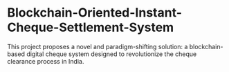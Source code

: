 # Blockchain-Oriented-Instant-Cheque-Settlement-System
This project proposes a novel and paradigm-shifting solution: a  blockchain-based digital cheque system designed to revolutionize the cheque clearance  process in India.
